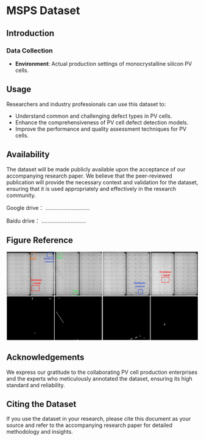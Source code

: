 # MSPS Dataset

## Introduction

### Data Collection
- **Environment**: Actual production settings of monocrystalline silicon PV cells.

## Usage

Researchers and industry professionals can use this dataset to:
- Understand common and challenging defect types in PV cells.
- Enhance the comprehensiveness of PV cell defect detection models.
- Improve the performance and quality assessment techniques for PV cells.

## Availability

The dataset will be made publicly available upon the acceptance of our accompanying research paper. We believe that the peer-reviewed publication will provide the necessary context and validation for the dataset, ensuring that it is used appropriately and effectively in the research community.

Google drive：
.............................

Baidu drive：
.............................
## Figure Reference
![image](https://github.com/MSPS-Dataset/MSPS-Dataset/blob/main/MSPS.jpg)


## Acknowledgements

We express our gratitude to the collaborating PV cell production enterprises and the experts who meticulously annotated the dataset, ensuring its high standard and reliability.

## Citing the Dataset

If you use the dataset in your research, please cite this document as your source and refer to the accompanying research paper for detailed methodology and insights.


